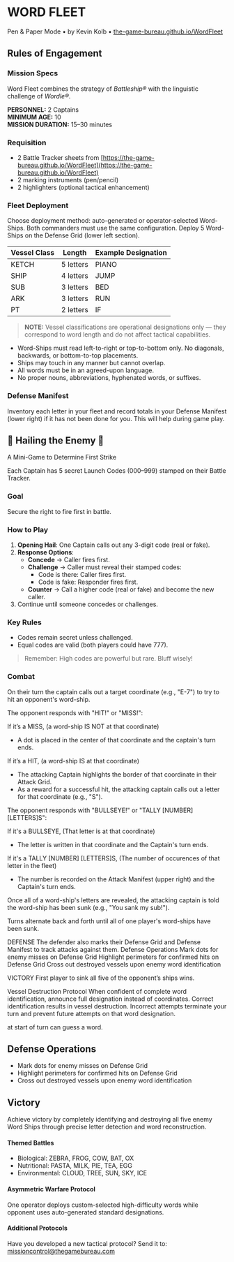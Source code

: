 <!-- 001-HEADER -->

# WORD FLEET
Pen & Paper Mode • by Kevin Kolb • [the-game-bureau.github.io/WordFleet](https://the-game-bureau.github.io/WordFleet)
## Rules of Engagement

<!-- 002-MISSION SPECS -->

### Mission Specs

Word Fleet combines the strategy of *Battleship®* with the linguistic challenge of *Wordle®*.

**PERSONNEL:** 2 Captains  
**MINIMUM AGE:** 10  
**MISSION DURATION:** 15–30 minutes

<!-- 003-REQUISITION -->

### Requisition

* 2 Battle Tracker sheets from [https://the-game-bureau.github.io/WordFleet](https://the-game-bureau.github.io/WordFleet)  
* 2 marking instruments (pen/pencil)  
* 2 highlighters (optional tactical enhancement)

<!-- 004-FLEET DEPLOYMENT -->

### Fleet Deployment

Choose deployment method: auto-generated or operator-selected Word-Ships. Both commanders must use the same configuration. Deploy 5 Word-Ships on the Defense Grid (lower left section).

| Vessel Class | Length    | Example Designation |
|--------------|-----------|---------------------|
| KETCH        | 5 letters | PIANO               |
| SHIP         | 4 letters | JUMP                |
| SUB          | 3 letters | BED                 |
| ARK          | 3 letters | RUN                 |
| PT           | 2 letters | IF                  |

> **NOTE:** Vessel classifications are operational designations only — they correspond to word length and do not affect tactical capabilities.

* Word-Ships must read left-to-right or top-to-bottom only. No diagonals, backwards, or bottom-to-top placements.  
* Ships may touch in any manner but cannot overlap.  
* All words must be in an agreed-upon language.  
* No proper nouns, abbreviations, hyphenated words, or suffixes.

### Defense Manifest

Inventory each letter in your fleet and record totals in your Defense Manifest (lower right) if it has not been done for you. This will help during game play.

<!-- 005-HAILING THE ENEMY -->

## 📡 Hailing the Enemy 📡
A Mini-Game to Determine First Strike

Each Captain has 5 secret Launch Codes (000–999) stamped on their Battle Tracker.

### Goal

Secure the right to fire first in battle.

### How to Play

1. **Opening Hail**: One Captain calls out any 3-digit code (real or fake).  
2. **Response Options**:  
   * **Concede** → Caller fires first.  
   * **Challenge** → Caller must reveal their stamped codes:  
     * Code is there: Caller fires first.  
     * Code is fake: Responder fires first.  
   * **Counter** → Call a higher code (real or fake) and become the new caller.  
3. Continue until someone concedes or challenges.

### Key Rules

* Codes remain secret unless challenged.  
* Equal codes are valid (both players could have 777).

> Remember: High codes are powerful but rare. Bluff wisely!

<!-- 006-COMBAT -->

### Combat

On their turn the captain calls out a target coordinate (e.g., "E-7") to try to hit an opponent's word-ship.

The opponent responds with "HIT!" or "MISS!":

If it’s a MISS, (a word-ship IS NOT at that coordinate)
- A dot is placed in the center of that coordinate and the captain's turn ends.

If it’s a HIT, (a word-ship IS at that coordinate)
- The attacking Captain highlights the border of that coordinate in their Attack Grid.
- As a reward for a successful hit, the attacking captain calls out a letter for that coordinate (e.g., "S").

The opponent responds with "BULLSEYE!" or "TALLY [NUMBER] [LETTERS]S":

If it's a BULLSEYE, (That letter is at that coordinate)
- The letter is written in that coordinate and the Captain's turn ends.

If it's a TALLY [NUMBER] [LETTERS]S, (The number of occurences of that letter in the fleet)
- The number is recorded on the Attack Manifest (upper right) and the Captain's turn ends.

Once all of a word-ship's letters are revealed, the attacking captain is told the word-ship has been sunk (e.g., "You sank my sub!").

Turns alternate back and forth until all of one player's word-ships have been sunk.




DEFENSE
The defender also marks their Defense Grid and Defense Manifest to track attacks against them.
Defense Operations
Mark dots for enemy misses on Defense Grid
Highlight perimeters for confirmed hits on Defense Grid
Cross out destroyed vessels upon enemy word identification




VICTORY
First player to sink all five of the opponent’s ships wins.









Vessel Destruction Protocol
When confident of complete word identification, announce full designation instead of coordinates. Correct identification results in vessel destruction. Incorrect attempts terminate your turn and prevent future attempts on that word designation.






at start of turn can guess a word.


## Defense Operations

* Mark dots for enemy misses on Defense Grid
* Highlight perimeters for confirmed hits on Defense Grid
* Cross out destroyed vessels upon enemy word identification

## Victory

Achieve victory by completely identifying and destroying all five enemy Word Ships through precise letter detection and word reconstruction.

#### Themed Battles

* Biological: ZEBRA, FROG, COW, BAT, OX
* Nutritional: PASTA, MILK, PIE, TEA, EGG
* Environmental: CLOUD, TREE, SUN, SKY, ICE

#### Asymmetric Warfare Protocol

One operator deploys custom-selected high-difficulty words while opponent uses auto-generated standard designations.

#### Additional Protocols

Have you developed a new tactical protocol?
Send it to: [missioncontrol@thegamebureau.com](mailto:missioncontrol@thegamebureau.com)